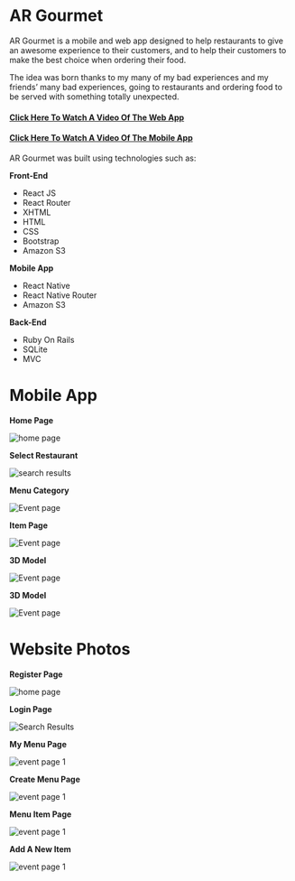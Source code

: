 # AR Gourmet

AR Gourmet is a mobile and web app designed to help restaurants to give an awesome experience to their customers, and to help their customers to make the best choice when ordering their food.

The idea was born thanks to my many of my bad experiences and my friends’ many bad experiences, going to restaurants and ordering food to be served with something totally unexpected.

#### [Click Here To Watch A Video Of The Web App][1]

#### [Click Here To Watch A Video Of The Mobile App][1]

AR Gourmet was built using technologies such as: 

**Front-End**
- React JS
- React Router
- XHTML
- HTML
- CSS
- Bootstrap
- Amazon S3

**Mobile App**

- React Native
- React Native Router
- Amazon S3

**Back-End**
- Ruby On Rails
- SQLite
- MVC

# Mobile App

**Home Page**

![home page](https://i.imgur.com/0WkVnss.png "home page")

**Select Restaurant**

![search results](https://i.imgur.com/t69avsf.png "search results")

**Menu Category**

![Event page](https://i.imgur.com/AAtpn17.png "Event page")

**Item Page**

![Event page](https://i.imgur.com/pL4bEOL.png "Event page")

**3D Model**

![Event page](https://i.imgur.com/gd9BDmk.png "Event page")

**3D Model**

![Event page](https://i.imgur.com/Y6IaqlV.png "Event page")

# **Website Photos**

**Register Page**

![home page](https://i.imgur.com/ds5hOY8.png "home page")

**Login Page**

![Search Results](https://i.imgur.com/eaZPNAM.png "Search Results")

**My Menu Page**

![event page 1](https://i.imgur.com/cvKJLNM.png "event page 1")

**Create Menu Page**

![event page 1](https://i.imgur.com/rInrnfE.png "event page 1")

**Menu Item Page**

![event page 1](https://i.imgur.com/ZLMrtJJ.png "event page 1")

**Add A New Item**

![event page 1](https://i.imgur.com/3B3l9br.png "event page 1")


[1]: https://youtu.be/s8u8GxXn2jo "Click Here To Watch A Video Of The Web App"
[1]: https://youtu.be/LIX5R836aGo "Click Here To Watch A Video Of The Mobile"
